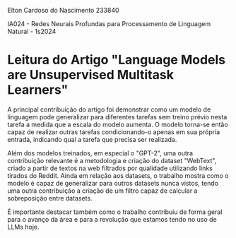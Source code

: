 Elton Cardoso do Nascimento
233840

IA024 - Redes Neurais Profundas para Processamento de Linguagem Natural - 1s2024

# Leitura do Artigo "Language Models are Unsupervised Multitask Learners"

A principal contribuição do artigo foi demonstrar como um modelo de linguagem pode generalizar para diferentes tarefas sem treino prévio nesta tarefa a medida que a escala do modelo aumenta. O modelo torna-se então capaz de realizar outras tarefas condicionando-o apenas em sua própria entrada, indicando qual a tarefa que precisa ser realizada.

Além dos modelos treinados, em especial o "GPT-2", uma outra contribuição relevante é a metodologia e criação do dataset "WebText", criado a partir de textos na web filtrados por qualidade utilizando links tirados do Reddit. Ainda em relação aos datasets, o trabalho mostra como o modelo é capaz de generalizar para outros datasets nunca vistos, tendo uma outra contribuição a criação de um filtro capaz de calcular a sobreposição entre datasets.

É importante destacar também como o trabalho contribuiu de forma geral para o avanço da área e para a revolução que estamos tendo no uso de LLMs hoje.